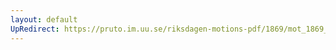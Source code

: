 ```yaml
---
layout: default
UpRedirect: https://pruto.im.uu.se/riksdagen-motions-pdf/1869/mot_1869__ak__138/mot_1869__ak__138-002.pdf
---
```

